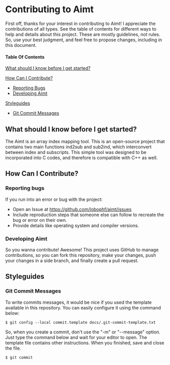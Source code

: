 # Contributing to Aimt

First off, thanks for your interest in contributing to Aimt! I appreciate the contributions of all types. 
See the table of contents for different ways to help and details about this project. These are mostly guidelines, 
not rules. So, use your best judgment, and feel free to propose changes, including in this document.

#### Table Of Contents
[What should I know before I get started?](#what-should-i-know-before-i-get-started)

[How Can I Contribute?](#how-can-i-contribute)
* [Reporting Bugs](#reporting-bugs)
* [Developing Aimt](#developing-aimt)

[Styleguides](#styleguides)
* [Git Commit Messages](#git-commit-messages)


## What should I know before I get started?
The Aimt is an array index mapping tool. This is an open-source project that contains two main functions 
ind2sub and sub2ind, which interconvert between index and subscripts. This simple tool was designed to be 
incorporated into C codes, and therefore is compatible with C++ as well. 

## How Can I Contribute?
### Reporting bugs
If you run into an error or bug with the project:
* Open an Issue at https://github.com/lobophf/aimt/issues
* Include reproduction steps that someone else can follow to recreate the bug or error on their own.
* Provide details like operating system and compiler versions.

### Developing Aimt
So you wanna contribute! Awesome! This project uses GitHub to manage contributions, so you can fork this repository, make your changes, push your changes in a side branch, and finally create a pull request.

## Styleguides
### Git Commit Messages
To write commits messages, it would be nice if you used the template available in this repository. You can easily configure it using the command below:
```
$ git config --local commit.template docs/.git-commit-template.txt
```
So, when you create a commit, don't use the "-m" or "--message" option. Just type the command below and wait for your editor to open. The template file contains other instructions. When you finished, save and close the file.
```
$ git commit
```
